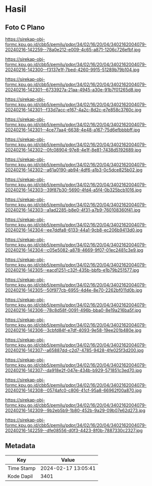# Hasil

## Foto C Plano

https://sirekap-obj-formc.kpu.go.id/cbb5/pemilu/pdpr/34/02/16/20/04/3402162004079-20240216-142259--78a0e212-e009-4c65-a871-1206c726efbf.jpg

https://sirekap-obj-formc.kpu.go.id/cbb5/pemilu/pdpr/34/02/16/20/04/3402162004079-20240216-142300--f3137e1f-7bed-4260-9915-51289b79b104.jpg

https://sirekap-obj-formc.kpu.go.id/cbb5/pemilu/pdpr/34/02/16/20/04/3402162004079-20240216-142301--6733927a-21aa-4945-a30e-91b7f01265d8.jpg

https://sirekap-obj-formc.kpu.go.id/cbb5/pemilu/pdpr/34/02/16/20/04/3402162004079-20240216-142301--f33d7acc-e167-4a2c-8d2c-e7e858c3760c.jpg

https://sirekap-obj-formc.kpu.go.id/cbb5/pemilu/pdpr/34/02/16/20/04/3402162004079-20240216-142301--4ce77aa4-6638-4e48-a167-75d6efbbbbff.jpg

https://sirekap-obj-formc.kpu.go.id/cbb5/pemilu/pdpr/34/02/16/20/04/3402162004079-20240216-142302--0fc08904-97e8-4e1f-8e81-7438d5192689.jpg

https://sirekap-obj-formc.kpu.go.id/cbb5/pemilu/pdpr/34/02/16/20/04/3402162004079-20240216-142302--a61a0190-ab94-4df6-a1b3-0c5dce825b02.jpg

https://sirekap-obj-formc.kpu.go.id/cbb5/pemilu/pdpr/34/02/16/20/04/3402162004079-20240216-142303--39f87b30-5690-4fd4-a5f4-0b325bcb1016.jpg

https://sirekap-obj-formc.kpu.go.id/cbb5/pemilu/pdpr/34/02/16/20/04/3402162004079-20240216-142303--a1ad2285-b8e0-4f31-a7b9-760108360f41.jpg

https://sirekap-obj-formc.kpu.go.id/cbb5/pemilu/pdpr/34/02/16/20/04/3402162004079-20240216-142304--ee7ddfa8-6133-44a1-9cb8-ec206b9413d0.jpg

https://sirekap-obj-formc.kpu.go.id/cbb5/pemilu/pdpr/34/02/16/20/04/3402162004079-20240216-142304--c05e5082-a878-4669-9f07-01ec2481c3e9.jpg

https://sirekap-obj-formc.kpu.go.id/cbb5/pemilu/pdpr/34/02/16/20/04/3402162004079-20240216-142305--eacd1251-c32f-435b-bbfb-e1b79b251577.jpg

https://sirekap-obj-formc.kpu.go.id/cbb5/pemilu/pdpr/34/02/16/20/04/3402162004079-20240216-142305--50f977cb-6955-4d4e-8e70-2262bf011d0b.jpg

https://sirekap-obj-formc.kpu.go.id/cbb5/pemilu/pdpr/34/02/16/20/04/3402162004079-20240216-142306--78c8d58f-0091-496b-bba0-8e19a216ba5f.jpg

https://sirekap-obj-formc.kpu.go.id/cbb5/pemilu/pdpr/34/02/16/20/04/3402162004079-20240216-142306--3cbfd84f-e7df-4093-9e58-19ee201b480e.jpg

https://sirekap-obj-formc.kpu.go.id/cbb5/pemilu/pdpr/34/02/16/20/04/3402162004079-20240216-142307--a65887dd-c2d7-4785-9428-4fe025f3d200.jpg

https://sirekap-obj-formc.kpu.go.id/cbb5/pemilu/pdpr/34/02/16/20/04/3402162004079-20240216-142307--da918e2f-047e-434b-b929-571851c3ed70.jpg

https://sirekap-obj-formc.kpu.go.id/cbb5/pemilu/pdpr/34/02/16/20/04/3402162004079-20240216-142308--0574afc0-c806-41cf-95a8-66962f00a870.jpg

https://sirekap-obj-formc.kpu.go.id/cbb5/pemilu/pdpr/34/02/16/20/04/3402162004079-20240216-142309--9b2eb5b9-1b80-452b-9a29-09b07e62d273.jpg

https://sirekap-obj-formc.kpu.go.id/cbb5/pemilu/pdpr/34/02/16/20/04/3402162004079-20240216-142259--dfe08556-d0f3-4423-8f0b-7887330c2327.jpg


## Metadata

| Key        | Value               |
| ---------- | ------------------- |
| Time Stamp | 2024-02-17 13:05:41 |
| Kode Dapil | 3401                |



